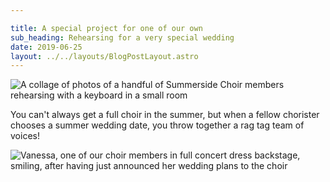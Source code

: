 ```yaml
---

title: A special project for one of our own
sub_heading: Rehearsing for a very special wedding
date: 2019-06-25
layout: ../../layouts/BlogPostLayout.astro
---
```

![](../images/20190626_073139.jpg "A collage of photos of a handful of Summerside Choir members rehearsing with a keyboard in a small room")

You can't always get a full choir in the summer, but when a fellow chorister chooses a summer wedding date, you throw together a rag tag team of voices!

![](../images/20190609_SAR_8836.jpg "Vanessa, one of our choir members in full concert dress backstage, smiling, after having just announced her wedding plans to the choir")
